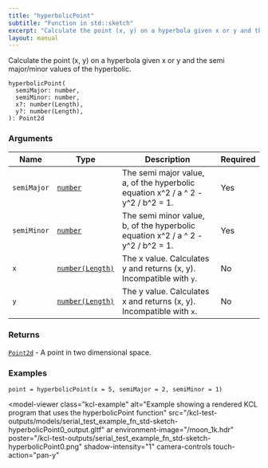 ```yaml
---
title: "hyperbolicPoint"
subtitle: "Function in std::sketch"
excerpt: "Calculate the point (x, y) on a hyperbola given x or y and the semi major/minor values of the hyperbolic."
layout: manual
---
```


Calculate the point (x, y) on a hyperbola given x or y and the semi major/minor values of the hyperbolic.

```kcl
hyperbolicPoint(
  semiMajor: number,
  semiMinor: number,
  x?: number(Length),
  y?: number(Length),
): Point2d
```



### Arguments

| Name | Type | Description | Required |
|----------|------|-------------|----------|
| `semiMajor` | [`number`](/docs/kcl-std/types/std-types-number) | The semi major value, a, of the hyperbolic equation x^2 / a ^ 2 - y^2 / b^2 = 1. | Yes |
| `semiMinor` | [`number`](/docs/kcl-std/types/std-types-number) | The semi minor value, b, of the hyperbolic equation x^2 / a ^ 2 - y^2 / b^2 = 1. | Yes |
| `x` | [`number(Length)`](/docs/kcl-std/types/std-types-number) | The x value. Calculates y and returns (x, y). Incompatible with `y`. | No |
| `y` | [`number(Length)`](/docs/kcl-std/types/std-types-number) | The y value. Calculates x and returns (x, y). Incompatible with `x`. | No |

### Returns

[`Point2d`](/docs/kcl-std/types/std-types-Point2d) - A point in two dimensional space.


### Examples

```kcl
point = hyperbolicPoint(x = 5, semiMajor = 2, semiMinor = 1)

```


<model-viewer
  class="kcl-example"
  alt="Example showing a rendered KCL program that uses the hyperbolicPoint function"
  src="/kcl-test-outputs/models/serial_test_example_fn_std-sketch-hyperbolicPoint0_output.gltf"
  ar
  environment-image="/moon_1k.hdr"
  poster="/kcl-test-outputs/serial_test_example_fn_std-sketch-hyperbolicPoint0.png"
  shadow-intensity="1"
  camera-controls
  touch-action="pan-y"
>
</model-viewer>


